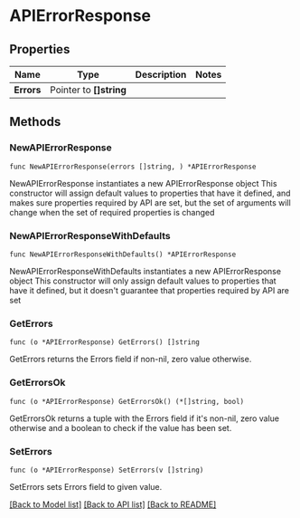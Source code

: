# APIErrorResponse

## Properties

Name | Type | Description | Notes
------------ | ------------- | ------------- | -------------
**Errors** | Pointer to **[]string** |  | 

## Methods

### NewAPIErrorResponse

`func NewAPIErrorResponse(errors []string, ) *APIErrorResponse`

NewAPIErrorResponse instantiates a new APIErrorResponse object
This constructor will assign default values to properties that have it defined,
and makes sure properties required by API are set, but the set of arguments
will change when the set of required properties is changed

### NewAPIErrorResponseWithDefaults

`func NewAPIErrorResponseWithDefaults() *APIErrorResponse`

NewAPIErrorResponseWithDefaults instantiates a new APIErrorResponse object
This constructor will only assign default values to properties that have it defined,
but it doesn't guarantee that properties required by API are set

### GetErrors

`func (o *APIErrorResponse) GetErrors() []string`

GetErrors returns the Errors field if non-nil, zero value otherwise.

### GetErrorsOk

`func (o *APIErrorResponse) GetErrorsOk() (*[]string, bool)`

GetErrorsOk returns a tuple with the Errors field if it's non-nil, zero value otherwise
and a boolean to check if the value has been set.

### SetErrors

`func (o *APIErrorResponse) SetErrors(v []string)`

SetErrors sets Errors field to given value.



[[Back to Model list]](../README.md#documentation-for-models) [[Back to API list]](../README.md#documentation-for-api-endpoints) [[Back to README]](../README.md)


